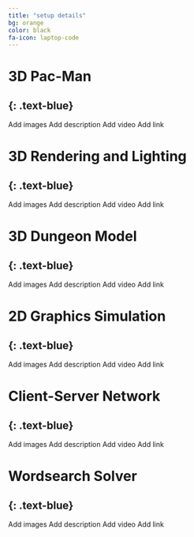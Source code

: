 ```yaml
---
title: "setup details"
bg: orange
color: black
fa-icon: laptop-code
---
```


# 3D Pac-Man
{: .text-blue}
-----------------------------
Add images
Add description
Add video
Add link

# 3D Rendering and Lighting
{: .text-blue}
-----------------------------
Add images
Add description
Add video
Add link

# 3D Dungeon Model
{: .text-blue}
-----------------------------
Add images
Add description
Add video
Add link

# 2D Graphics Simulation
{: .text-blue}
-----------------------------
Add images
Add description
Add video
Add link

# Client-Server Network
{: .text-blue}
-----------------------------
Add images
Add description
Add video
Add link

# Wordsearch Solver
{: .text-blue}
-----------------------------
Add images
Add description
Add video
Add link



